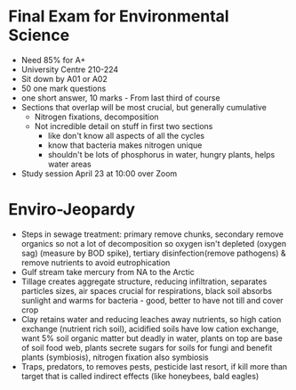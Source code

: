 # Final Exam for Environmental Science
- Need 85% for A+
- University Centre 210-224
- Sit down by A01 or A02
- 50 one mark questions
- one short answer, 10 marks - From last third of course
- Sections that overlap will be most crucial, but generally cumulative
	- Nitrogen fixations, decomposition
	- Not incredible detail on stuff in first two sections
		- like don't know all aspects of all the cycles
		- know that bacteria makes nitrogen unique
		- shouldn't be lots of phosphorus in water, hungry plants, helps water areas
- Study session April 23 at 10:00 over Zoom


# Enviro-Jeopardy
- Steps in sewage treatment: primary remove chunks, secondary remove organics so not a lot of decomposition so oxygen isn't depleted (oxygen sag) (measure by BOD spike), tertiary disinfection(remove pathogens) & remove nutrients to avoid eutrophication
- Gulf stream take mercury from NA to the Arctic
- Tillage creates aggregate structure, reducing infiltration, separates particles sizes, air spaces crucial for respirations, black soil absorbs sunlight and warms for bacteria - good, better to have not till and cover crop
- Clay retains water and reducing leaches away nutrients, so high cation exchange (nutrient rich soil), acidified soils have low cation exchange, want 5% soil organic matter but deadly in water, plants on top are base of soil food web, plants secrete sugars for soils for fungi and benefit plants (symbiosis), nitrogen fixation also symbiosis
- Traps, predators, to removes pests, pesticide last resort, if kill more than target that is called indirect effects (like honeybees, bald eagles)
